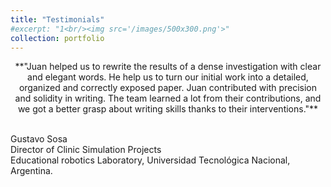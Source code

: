 ```yaml
---
title: "Testimonials"
#excerpt: "1<br/><img src='/images/500x300.png'>"
collection: portfolio
---
```



<p align="center">
**"Juan helped us to rewrite the results of a dense investigation with clear and elegant words. He help us to turn our initial work into a detailed, organized and correctly exposed paper. Juan contributed with precision and solidity in writing. The team learned a lot from their contributions, and we got a better grasp about writing skills thanks to their interventions."**
  <br><br>
  
Gustavo Sosa<br>
Director of Clinic Simulation Projects<br>
Educational robotics Laboratory, Universidad Tecnológica Nacional, Argentina.
</p>



